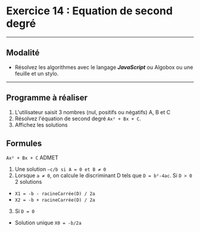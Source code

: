 # Exercice 14 : Equation de second degré

---

## Modalité

- Résolvez les algorithmes avec le langage ***JavaScript*** ou Algobox ou une feuille et un stylo.

---

## Programme à réaliser

1. L'utilisateur saisit 3 nombres (nul, positifs ou négatifs) A, B et C
2. Résolvez l'équation de second degré `Ax² + Bx + C`.
3. Affichez les solutions

## Formules

`Ax² + Bx + C` ADMET 

1. Une solution `–c/b si A = 0 et B ≠ 0`
2. Lorsque `a ≠ 0`, on calcule le discriminant D tels que `D = b²-4ac`.
Si `D > 0` 2 solutions
- `X1 = -b - racineCarrée(D) / 2a`
- `X2 = -b + racineCarrée(D) / 2a`
3. Si `D = 0`
- Solution unique `X0 = -b/2a`
